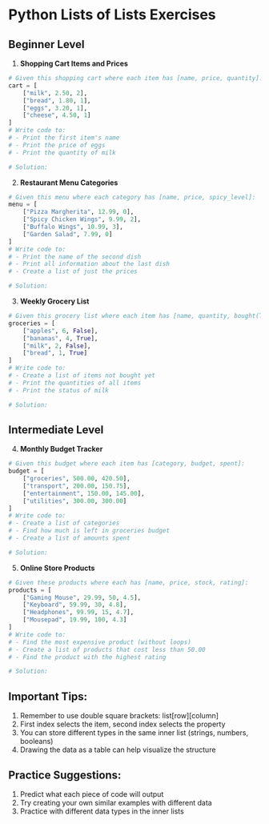 # Python Lists of Lists Exercises

## Beginner Level

1. **Shopping Cart Items and Prices**
```py
# Given this shopping cart where each item has [name, price, quantity]:
cart = [
    ["milk", 2.50, 2],
    ["bread", 1.80, 1],
    ["eggs", 3.20, 1],
    ["cheese", 4.50, 1]
]
# Write code to:
# - Print the first item's name
# - Print the price of eggs
# - Print the quantity of milk

# Solution:


```

2. **Restaurant Menu Categories**
```py
# Given this menu where each category has [name, price, spicy_level]:
menu = [
    ["Pizza Margherita", 12.99, 0],
    ["Spicy Chicken Wings", 9.99, 2],
    ["Buffalo Wings", 10.99, 3],
    ["Garden Salad", 7.99, 0]
]
# Write code to:
# - Print the name of the second dish
# - Print all information about the last dish
# - Create a list of just the prices

# Solution:

```

3. **Weekly Grocery List**
```py
# Given this grocery list where each item has [name, quantity, bought(True/False)]:
groceries = [
    ["apples", 6, False],
    ["bananas", 4, True],
    ["milk", 2, False],
    ["bread", 1, True]
]
# Write code to:
# - Create a list of items not bought yet
# - Print the quantities of all items
# - Print the status of milk

# Solution:

```

## Intermediate Level

4. **Monthly Budget Tracker**
```py
# Given this budget where each item has [category, budget, spent]:
budget = [
    ["groceries", 500.00, 420.50],
    ["transport", 200.00, 150.75],
    ["entertainment", 150.00, 145.00],
    ["utilities", 300.00, 300.00]
]
# Write code to:
# - Create a list of categories
# - Find how much is left in groceries budget
# - Create a list of amounts spent

# Solution:

```

5. **Online Store Products**
```py
# Given these products where each has [name, price, stock, rating]:
products = [
    ["Gaming Mouse", 29.99, 50, 4.5],
    ["Keyboard", 59.99, 30, 4.8],
    ["Headphones", 99.99, 15, 4.7],
    ["Mousepad", 19.99, 100, 4.3]
]
# Write code to:
# - Find the most expensive product (without loops)
# - Create a list of products that cost less than 50.00
# - Find the product with the highest rating

# Solution:

```

## Important Tips:
1. Remember to use double square brackets: list[row][column]
2. First index selects the item, second index selects the property
3. You can store different types in the same inner list (strings, numbers, booleans)
4. Drawing the data as a table can help visualize the structure

## Practice Suggestions:
1. Predict what each piece of code will output
2. Try creating your own similar examples with different data
2. Practice with different data types in the inner lists

```

